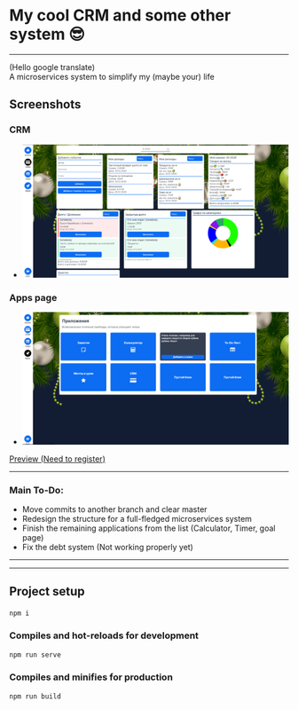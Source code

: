 # My cool CRM and some other system 😎

***
(Hello google translate)  
A microservices system to simplify my (maybe your) life

## Screenshots

### CRM
* ![](//github.com/Vladlebed/My-cool-crm-system/blob/Screenshots/crm1.PNG)  

### Apps page
* ![](//github.com/Vladlebed/My-cool-crm-system/blob/Screenshots/crm2.png)  

[Preview (Need to register)](https://my-cool-crm.web.app/)

***
### Main To-Do:
*  Move commits to another branch and clear master
*  Redesign the structure for a full-fledged microservices system
*  Finish the remaining applications from the list (Calculator, Timer, goal page) 
*  Fix the debt system (Not working properly yet)

***

***

## Project setup
```
npm i
```

### Compiles and hot-reloads for development
```
npm run serve
```

### Compiles and minifies for production
```
npm run build
```

